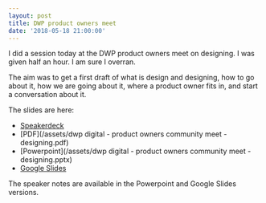 ```yaml
---
layout: post
title: DWP product owners meet
date: '2018-05-18 21:00:00'
---
```

I did a session today at the DWP product owners meet on designing. I was given half an hour. I am sure I overran.

The aim was to get a first draft of what is design and designing, how to go about it, how we are going about it, where a product owner fits in, and start a conversation about it.

The slides are here:

* [Speakerdeck](https://speakerdeck.com/idlesi/dwp-product-design-community-meet-17-may-2018)
* [PDF](/assets/dwp digital - product owners community meet - designing.pdf)
* [Powerpoint](/assets/dwp digital - product owners community meet - designing.pptx)
* [Google Slides](https://drive.google.com/open?id=11z7IUfjwyZ7ESdLUBdpBSs3zOcIz6haP7JJKeqMPXZc)

The speaker notes are available in the Powerpoint and Google Slides versions.
